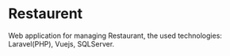 # Restaurent
Web application for managing Restaurant, the used technologies: Laravel(PHP), Vuejs, SQLServer.
